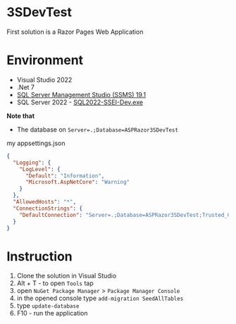 # 3SDevTest

First solution is a Razor Pages Web Application

# Environment

- Visual Studio 2022
- .Net 7
- [SQL Server Management Studio (SSMS) 19.1](https://aka.ms/ssmsfullsetup)
- SQL Server 2022 - [SQL2022-SSEI-Dev.exe](https://www.microsoft.com/en-us/sql-server/sql-server-downloads) 

**Note that**

- The database on `Server=.;Database=ASPRazor3SDevTest`

my appsettings.json

```json
{
  "Logging": {
    "LogLevel": {
      "Default": "Information",
      "Microsoft.AspNetCore": "Warning"
    }
  },
  "AllowedHosts": "*",
  "ConnectionStrings": {
    "DefaultConnection": "Server=.;Database=ASPRazor3SDevTest;Trusted_Connection=True;TrustServerCertificate=True"
  }
}
```

# Instruction

1. Clone the solution in Visual Studio
2.  Alt + T - to open `Tools` tap
3.  open `NuGet Package Manager` > `Package Manager Console`
4.  in the opened console type `add-migration SeedAllTables`
5.  type `update-database`
6.  F10 - run the application 
